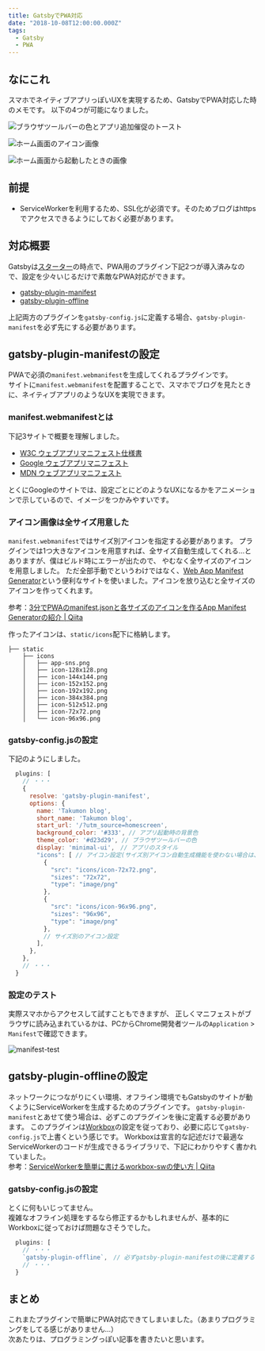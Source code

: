 ```yaml
---
title: GatsbyでPWA対応
date: "2018-10-08T12:00:00.000Z"
tags:
  - Gatsby
  - PWA
---
```


## なにこれ
スマホでネイティブアプリっぽいUXを実現するため、GatsbyでPWA対応した時のメモです。
以下の4つが可能になりました。

![ブラウザツールバーの色とアプリ追加催促のトースト](./pwa-page.png)
<br>

![ホーム画面のアイコン画像](./pwa-icon.png)
<br>

![ホーム画面から起動したときの画像](./pwa-initialpage.png)


## 前提
* ServiceWorkerを利用するため、SSL化が必須です。そのためブログはhttpsでアクセスできるようにしておく必要があります。

## 対応概要
Gatsbyは[スターター](https://github.com/gatsbyjs/gatsby-starter-default)の時点で、PWA用のプラグイン下記2つが導入済みなので、設定を少々いじるだけで素敵なPWA対応ができます。
* [gatsby-plugin-manifest](https://github.com/gatsbyjs/gatsby/tree/master/packages/gatsby-plugin-manifest)
* [gatsby-plugin-offline](https://github.com/gatsbyjs/gatsby/tree/master/packages/gatsby-plugin-offline)

上記両方のプラグインを`gatsby-config.js`に定義する場合、`gatsby-plugin-manifest`を必ず先にする必要があります。


## gatsby-plugin-manifestの設定
PWAで必須の`manifest.webmanifest`を生成してくれるプラグインです。<br>
サイトに`manifest.webmanifest`を配置することで、スマホでブログを見たときに、ネイティブアプリのようなUXを実現できます。

### manifest.webmanifestとは
下記3サイトで概要を理解しました。
* [W3C ウェブアプリマニフェスト仕様書](https://www.w3.org/TR/appmanifest/)
* [Google ウェブアプリマニフェスト](https://developers.google.com/web/fundamentals/engage-and-retain/web-app-manifest/?hl=ja)
* [MDN ウェブアプリマニフェスト](https://developer.mozilla.org/ja/docs/Web/Manifest)

とくにGoogleのサイトでは、設定ごとにどのようなUXになるかをアニメーションで示しているので、イメージをつかみやすいです。

### アイコン画像は全サイズ用意した
`manifest.webmanifest`ではサイズ別アイコンを指定する必要があります。
プラグインでは1つ大きなアイコンを用意すれば、全サイズ自動生成してくれる...とありますが、僕はビルド時にエラーが出たので、
やむなく全サイズのアイコンを用意しました。
ただ全部手動でというわけではなく、[Web App Manifest Generator](https://app-manifest.firebaseapp.com/)という便利なサイトを使いました。アイコンを放り込むと全サイズのアイコンを作ってくれます。

参考：[3分でPWAのmanifest.jsonと各サイズのアイコンを作るApp Manifest Generatorの紹介 | Qiita](https://qiita.com/shisama/items/d4d0b24980beaea57231)

作ったアイコンは、`static/icons`配下に格納します。

```
├── static
    ├── icons
    │   ├── app-sns.png
    │   ├── icon-128x128.png
    │   ├── icon-144x144.png
    │   ├── icon-152x152.png
    │   ├── icon-192x192.png
    │   ├── icon-384x384.png
    │   ├── icon-512x512.png
    │   ├── icon-72x72.png
    │   └── icon-96x96.png
```


### gatsby-config.jsの設定
下記のようにしました。

```javascript:title=gatsby-config.js
  plugins: [
    // ・・・
    {
      resolve: 'gatsby-plugin-manifest',
      options: {
        name: 'Takumon blog',
        short_name: 'Takumon blog',
        start_url: '/?utm_source=homescreen',
        background_color: '#333', // アプリ起動時の背景色
        theme_color: '#d23d29', // ブラウザツールバーの色
        display: 'minimal-ui',　// アプリのスタイル
        "icons": [ // アイコン設定(サイズ別アイコン自動生成機能を使わない場合は、サイズ毎に設定が必要)
          {
            "src": "icons/icon-72x72.png",
            "sizes": "72x72",
            "type": "image/png"
          },
          {
            "src": "icons/icon-96x96.png",
            "sizes": "96x96",
            "type": "image/png"
          },
          // サイズ別のアイコン設定
        ],
      },
    },
    // ・・・
  }
```

### 設定のテスト
実際スマホからアクセスして試すこともできますが、
正しくマニフェストがブラウザに読み込まれているかは、PCからChrome開発者ツールの`Application` > `Manifest`で確認できます。

![manifest-test](./manifest-test.png)



## gatsby-plugin-offlineの設定
ネットワークにつながりにくい環境、オフライン環境でもGatsbyのサイトが動くようにServiceWorkerを生成するためのプラグインです。
`gatsby-plugin-manifest`とあせて使う場合は、必ずこのプラグインを後に定義する必要があります。
このプラグインは[Workbox](https://developers.google.com/web/tools/workbox/modules/workbox-build)の設定を従っており、必要に応じて`gatsby-config.js`で上書くという感じです。
Workboxは宣言的な記述だけで最適なServiceWorkerのコードが生成できるライブラリで、下記にわかりやすく書かれていました。<br>
参考：[ServiceWorkerを簡単に書けるworkbox-swの使い方 | Qiita](https://qiita.com/nazonohito51/items/32b61cabdac8b24769bd)


### gatsby-config.jsの設定
とくに何もいじってません。<br>
複雑なオフライン処理をするなら修正するかもしれませんが、基本的にWorkboxに従っておけば問題なさそうでした。

```javascript:title=gatsby-config.js
  plugins: [
    // ・・・
    `gatsby-plugin-offline`,　// 必ずgatsby-plugin-manifestの後に定義する
    // ・・・
  }
```

## まとめ
これまたプラグインで簡単にPWA対応できてしまいました。（あまりプログラミングをしてる感じがありません...）<br>
次あたりは、プログラミングっぽい記事を書きたいと思います。